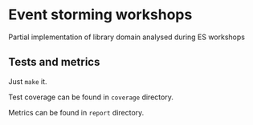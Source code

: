 # Event storming workshops

Partial implementation of library domain analysed during ES workshops

## Tests and metrics
Just `make` it.

Test coverage can be found in `coverage` directory.

Metrics can be found in `report` directory.
